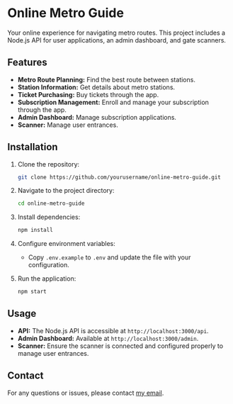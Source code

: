 # Online Metro Guide

Your online experience for navigating metro routes. This project includes a Node.js API for user applications, an admin dashboard, and gate scanners.

## Features

- **Metro Route Planning:** Find the best route between stations.
- **Station Information:** Get details about metro stations.
- **Ticket Purchasing:** Buy tickets through the app.
- **Subscription Management:** Enroll and manage your subscription through the app.
- **Admin Dashboard:** Manage subscription applications.
- **Scanner:** Manage user entrances.

## Installation

1. Clone the repository:
    ```bash
    git clone https://github.com/yourusername/online-metro-guide.git
    ```

2. Navigate to the project directory:
    ```bash
    cd online-metro-guide
    ```

3. Install dependencies:
    ```bash
    npm install
    ```

4. Configure environment variables:
    - Copy `.env.example` to `.env` and update the file with your configuration.

5. Run the application:
    ```bash
    npm start
    ```

## Usage

- **API:** The Node.js API is accessible at `http://localhost:3000/api`.
- **Admin Dashboard:** Available at `http://localhost:3000/admin`.
- **Scanner:** Ensure the scanner is connected and configured properly to manage user entrances.



## Contact

For any questions or issues, please contact [my email](mailto:mennasamy492@gmail.com).

